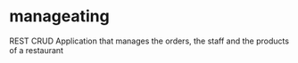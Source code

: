 # manageating
 REST CRUD Application that manages the orders, the staff and the products of a restaurant
